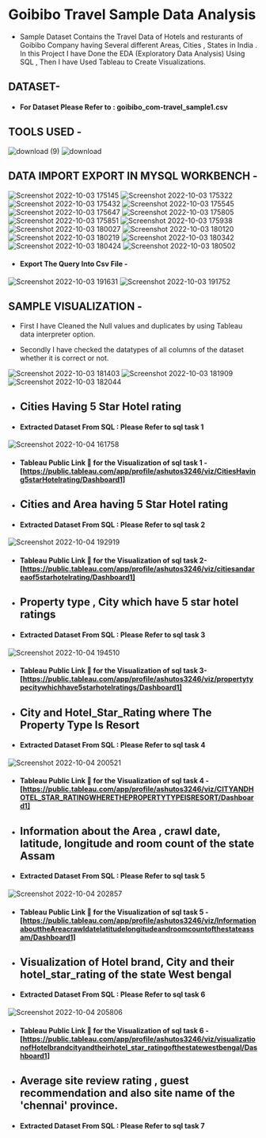 # Goibibo Travel Sample Data Analysis

* Sample Dataset Contains the Travel Data of Hotels and resturants of Goibibo Company having Several different Areas, Cities , States in India . In this Project I have Done the EDA (Exploratory Data Analysis) Using SQL , Then I have Used Tableau to Create Visualizations.


## DATASET-

* #### For Dataset Please Refer to : goibibo_com-travel_sample1.csv



## TOOLS USED - 

![download (9)](https://user-images.githubusercontent.com/111995863/193774564-fbe2a42a-0ec0-4464-87e9-8a5e8da80ed1.png)
    ![download](https://user-images.githubusercontent.com/111995863/193412142-23bde289-d9f1-4f65-b1ee-25db1b3b47bb.jpg)
  


## DATA IMPORT EXPORT IN MYSQL WORKBENCH - 

![Screenshot 2022-10-03 175145](https://user-images.githubusercontent.com/111995863/193796086-2f000f74-0665-4a75-bd89-994c86598922.png)
![Screenshot 2022-10-03 175322](https://user-images.githubusercontent.com/111995863/193796180-908b3a38-7a29-474e-a647-58f6a54ca9d2.png)
![Screenshot 2022-10-03 175432](https://user-images.githubusercontent.com/111995863/193796201-ab4dcfce-7f91-43c1-a455-e64e18743baf.png)
![Screenshot 2022-10-03 175545](https://user-images.githubusercontent.com/111995863/193796222-be863556-f073-40ac-8e4a-6cd43e69c102.png)
![Screenshot 2022-10-03 175647](https://user-images.githubusercontent.com/111995863/193796241-b732c30f-6cdc-4785-a202-2532b6c0316e.png)
![Screenshot 2022-10-03 175805](https://user-images.githubusercontent.com/111995863/193796321-8bbf337e-323c-48c4-a4a7-55b07d1b178a.png)
![Screenshot 2022-10-03 175851](https://user-images.githubusercontent.com/111995863/193796350-05310d6a-5727-460c-b359-184c1308fab2.png)
![Screenshot 2022-10-03 175938](https://user-images.githubusercontent.com/111995863/193796376-2a201d4b-b8ce-4a60-b19c-0b1b4abaa782.png)
![Screenshot 2022-10-03 180027](https://user-images.githubusercontent.com/111995863/193796445-86d9651f-a230-482d-9e6f-8a73424e85a5.png)
![Screenshot 2022-10-03 180120](https://user-images.githubusercontent.com/111995863/193796503-f26d2359-73a4-4e36-a9f3-86c9af4258c2.png)
![Screenshot 2022-10-03 180219](https://user-images.githubusercontent.com/111995863/193796516-d1477f7b-413f-4063-9f06-6ac8da2c6ea0.png)
![Screenshot 2022-10-03 180342](https://user-images.githubusercontent.com/111995863/193796565-92fc7aa2-3a66-4bc2-af1c-b508ef2718d1.png)
![Screenshot 2022-10-03 180424](https://user-images.githubusercontent.com/111995863/193796599-0a059e7f-ba10-4db2-8c5c-c54ddf7704d0.png)
![Screenshot 2022-10-03 180502](https://user-images.githubusercontent.com/111995863/193796635-de9997db-0291-4b4d-92fe-f02f17e84a4c.png)

* #### Export The Query Into Csv File - 

![Screenshot 2022-10-03 191631](https://user-images.githubusercontent.com/111995863/193796680-c8f48c70-7b46-4de3-8123-06421ce8fca3.png)
![Screenshot 2022-10-03 191752](https://user-images.githubusercontent.com/111995863/193796763-baad6f76-b598-44ff-9504-849f2b55be5a.png)



## SAMPLE VISUALIZATION -

* First I have Cleaned the Null values and duplicates by using Tableau data interpreter option.

* Secondly I have checked the datatypes of all columns of the dataset whether it is correct or not. 

![Screenshot 2022-10-03 181403](https://user-images.githubusercontent.com/111995863/193781868-ce43449f-1362-4b92-af21-a93aa6880602.png)
![Screenshot 2022-10-03 181909](https://user-images.githubusercontent.com/111995863/193781897-59bd63bc-370e-49c4-8f9d-578636e4273e.png)
![Screenshot 2022-10-03 182044](https://user-images.githubusercontent.com/111995863/193781918-fba84479-6c84-4992-96ae-b2d98b49f5d6.png)


* ## Cities Having 5 Star Hotel rating
* #### Extracted Dataset From SQL : Please Refer to sql task 1 


![Screenshot 2022-10-04 161758](https://user-images.githubusercontent.com/111995863/193800991-6838eef2-5165-49be-a358-587afafd2c69.png)


 * #### Tableau Public Link 🔗 for the Visualization of sql task 1 - [https://public.tableau.com/app/profile/ashutos3246/viz/CitiesHaving5starHotelrating/Dashboard1]
 

* ## Cities and Area having 5 Star Hotel rating
* #### Extracted Dataset From SQL : Please Refer to sql task 2 

![Screenshot 2022-10-04 192919](https://user-images.githubusercontent.com/111995863/193840946-9bd6aa06-f06d-46fa-815f-af043f107412.png)


 * #### Tableau Public Link 🔗 for the Visualization of sql task 2- [https://public.tableau.com/app/profile/ashutos3246/viz/citiesandareaof5starhotelrating/Dashboard1]


* ## Property type , City which have  5 star hotel ratings
* #### Extracted Dataset From SQL : Please Refer to sql task 3

![Screenshot 2022-10-04 194510](https://user-images.githubusercontent.com/111995863/193846050-9fd319ad-cf86-43e4-94c3-8562aaf6978a.png)


 * #### Tableau Public Link 🔗 for the Visualization of sql task 3- [https://public.tableau.com/app/profile/ashutos3246/viz/propertytypecitywhichhave5starhotelratings/Dashboard1]


* ## City and Hotel_Star_Rating where The Property Type Is Resort
* #### Extracted Dataset From SQL : Please Refer to sql task 4

![Screenshot 2022-10-04 200521](https://user-images.githubusercontent.com/111995863/193848094-19cf4fe8-5b45-4cf2-8824-75e468b2ba54.png)

 * #### Tableau Public Link 🔗 for the Visualization of sql task 4 -[https://public.tableau.com/app/profile/ashutos3246/viz/CITYANDHOTEL_STAR_RATINGWHERETHEPROPERTYTYPEISRESORT/Dashboard1]
 
 
* ## Information about the Area , crawl date, latitude, longitude and room count of the state Assam
* #### Extracted Dataset From SQL : Please Refer to sql task 5

![Screenshot 2022-10-04 202857](https://user-images.githubusercontent.com/111995863/193854140-1481f44c-98fd-4f5d-9f7d-8e2e8e3c2074.png)

* #### Tableau Public Link 🔗 for the Visualization of sql task 5 -[https://public.tableau.com/app/profile/ashutos3246/viz/InformationabouttheAreacrawldatelatitudelongitudeandroomcountofthestateassam/Dashboard1]


* ## Visualization of Hotel brand, City and their hotel_star_rating of the state West bengal
* #### Extracted Dataset From SQL : Please Refer to sql task 6

![Screenshot 2022-10-04 205806](https://user-images.githubusercontent.com/111995863/193861616-a19c0597-80dd-43bb-b286-6b4579a22456.png)

* #### Tableau Public Link 🔗 for the Visualization of sql task 6 - [https://public.tableau.com/app/profile/ashutos3246/viz/visualizationofHotelbrandcityandtheirhotel_star_ratingofthestatewestbengal/Dashboard1]


* ## Average site review rating , guest recommendation and also site name of the 'chennai' province.
* #### Extracted Dataset From SQL : Please Refer to sql task 7


